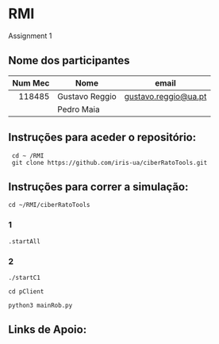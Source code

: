 # RMI 
Assignment 1

## Nome dos participantes

|  Num Mec | Nome                | email                   |
| ----: | ------------------- | ----------------------- |
| 118485|   Gustavo Reggio    |  gustavo.reggio@ua.pt   |  
| |   Pedro Maia |   |




## Instruções para aceder o repositório:
```
 cd ~ /RMI
 git clone https://github.com/iris-ua/ciberRatoTools.git
 ```

## Instruções para correr a simulação:
```
cd ~/RMI/ciberRatoTools
```
### 1 

```
.startAll
```

### 2
```
./startC1
```
```
cd pClient
```
```
python3 mainRob.py
```

## Links de Apoio: